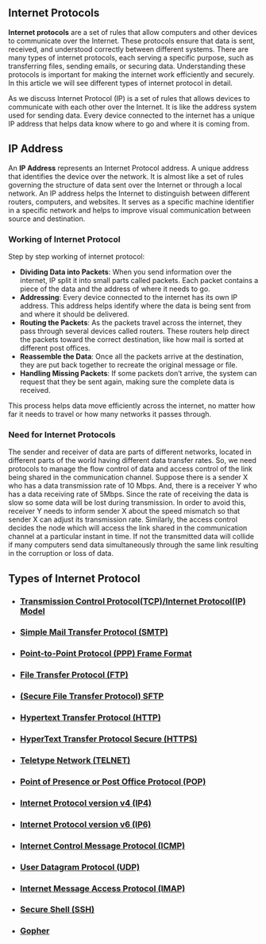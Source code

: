 
## Internet Protocols

**Internet protocols** are a set of rules that allow computers and other devices to communicate over the Internet. These protocols ensure that data is sent, received, and understood correctly between different systems. There are many types of internet protocols, each serving a specific purpose, such as transferring files, sending emails, or securing data. Understanding these protocols is important for making the internet work efficiently and securely. In this article we will see different types of internet protocol in detail.

As we discuss Internet Protocol (IP) is a set of rules that allows devices to communicate with each other over the Internet. It is like the address system used for sending data. Every device connected to the internet has a unique IP address that helps data know where to go and where it is coming from.

## IP Address

An **IP Address** represents an Internet Protocol address. A unique address that identifies the device over the network. It is almost like a set of rules governing the structure of data sent over the Internet or through a local network. An IP address helps the Internet to distinguish between different routers, computers, and websites. It serves as a specific machine identifier in a specific network and helps to improve visual communication between source and destination.
### Working of Internet Protocol

Step by step working of internet protocol:

- **Dividing Data into Packets**: When you send information over the internet, IP split it into small parts called packets. Each packet contains a piece of the data and the address of where it needs to go.
- **Addressing**: Every device connected to the internet has its own IP address. This address helps identify where the data is being sent from and where it should be delivered.
- **Routing the Packets**: As the packets travel across the internet, they pass through several devices called routers. These routers help direct the packets toward the correct destination, like how mail is sorted at different post offices.
- **Reassemble the Data**: Once all the packets arrive at the destination, they are put back together to recreate the original message or file.
- **Handling Missing Packets**: If some packets don’t arrive, the system can request that they be sent again, making sure the complete data is received.

This process helps data move efficiently across the internet, no matter how far it needs to travel or how many networks it passes through.
### Need for Internet Protocols

The sender and receiver of data are parts of different networks, located in different parts of the world having different data transfer rates. So, we need protocols to manage the flow control of data and access control of the link being shared in the communication channel. Suppose there is a sender X who has a data transmission rate of 10 Mbps. And, there is a receiver Y who has a data receiving rate of 5Mbps. Since the rate of receiving the data is slow so some data will be lost during transmission. In order to avoid this, receiver Y needs to inform sender X about the speed mismatch so that sender X can adjust its transmission rate. Similarly, the access control decides the node which will access the link shared in the communication channel at a particular instant in time. If not the transmitted data will collide if many computers send data simultaneously through the same link resulting in the corruption or loss of data.
## Types of Internet Protocol

- ### [Transmission Control Protocol(TCP)/Internet Protocol(IP) Model](https://www.geeksforgeeks.org/tcp-ip-model/)
- ### [Simple Mail Transfer Protocol (SMTP)](https://www.geeksforgeeks.org/simple-mail-transfer-protocol-smtp/)
- ### [Point-to-Point Protocol (PPP) Frame Format](https://www.geeksforgeeks.org/point-to-point-protocol-ppp-frame-format/)
- ### [File Transfer Protocol (FTP)](https://www.geeksforgeeks.org/file-transfer-protocol-ftp-in-application-layer/)
- ### [(Secure File Transfer Protocol) SFTP](https://www.geeksforgeeks.org/sftp-file-transfer-protocol/)
- ### [Hypertext Transfer Protocol (HTTP)](https://www.geeksforgeeks.org/http-full-form/)
- ### [HyperText Transfer Protocol Secure (HTTPS)](https://www.geeksforgeeks.org/explain-working-of-https/)
- ### [Teletype Network (TELNET)](https://www.geeksforgeeks.org/introduction-to-telnet/)
- ### [Point of Presence or Post Office Protocol (POP)](https://www.geeksforgeeks.org/pop-full-form/)
- ### [Internet Protocol version v4  (IP4)](https://www.geeksforgeeks.org/what-is-ipv4/)
- ### [Internet Protocol version v6  (IP6)](https://www.geeksforgeeks.org/what-is-ipv6/)
- ### [Internet Control Message Protocol (ICMP)](https://www.geeksforgeeks.org/internet-control-message-protocol-icmp/)
- ### [User Datagram Protocol (UDP)](https://www.geeksforgeeks.org/user-datagram-protocol-udp/)
- ### [Internet Message Access Protocol (IMAP)](https://www.geeksforgeeks.org/internet-message-access-protocol-imap/)
- ### [Secure Shell (SSH)](https://www.geeksforgeeks.org/introduction-to-ssh-secure-shell-keys/)
- ### [Gopher](https://www.geeksforgeeks.org/what-is-gopher-in-computer/)